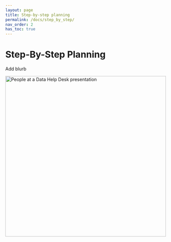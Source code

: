 ```yaml
---
layout: page
title: Step-by-step planning
permalink: /docs/step_by_step/
nav_order: 2
has_toc: true
---
```


# Step-By-Step Planning

Add blurb

<img src="{{ site.baseurl }}/assets/photos/help_desk_presentation2.jpg" alt="People at a Data Help Desk presentation" width="500">
